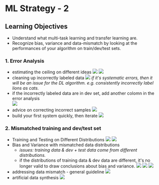 # ML Strategy - 2

## Learning Objectives 
* Understand what multi-task learning and transfer learning are. 
* Recognize bias, variance and data-mismatch by looking at the performances of your algorithm on train/dev/test sets. 

### 1. Error Analysis 
* estimating the ceiling on different ideas
![](./img/wk02_ceiling.png)
![](./img/wk02_ceiling2.png) 
* cleaning up incorrectly labeled data
![](./img/wk02_incorrect_labeled.png)
_if it's systematic errors, then it will be an issue for the DL algorithm. e.g. consistently incorrectly label lions as cats._
* if the incorrectly labeled data are in dev set, add another colomn in the error analysis  
![](./img/wk02_incorrect_labeled2.png)
* advice on correcting incorrect samples
![](./img/wk02_advice_on_correcting.png)
* build your first system quickly, then iterate
![](./img/wk02_iterate.png)

### 2. Mismatched training and dev/test set
* Training and Testing on Different Distributions
![](./img/wk02_distribution.png)
![](./img/wk02_distribution2.png)
* Bias and Variance with mismatched data distributions
	* _issues: training data & dev + test data come from different distributions._
	* if the distributions of training data & dev data are different, it's no longer valid to draw conclusions about bias and variance. 
	![](./img/wk02_data_mismatch.png)
	![](./img/wk02_data_mismatch2.png)
	![](./img/wk02_data_mismatch3.png)
* addressing data mismatch - general guideline
![](./img/wk02_addr_data_mismatch.png)
* artificial data synthesis
![](./img/wk02_data_synthesis.png) 

	

